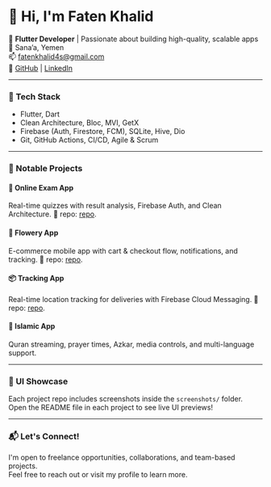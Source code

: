 
# 👋 Hi, I'm Faten Khalid

🚀 **Flutter Developer** | Passionate about building high-quality, scalable apps  
📍 Sana’a, Yemen  
📫 fatenkhalid4s@gmail.com  
🔗 [GitHub](https://github.com/Feto505) | [LinkedIn](https://www.linkedin.com/in/faten-al-goulhi-786295353)

---

### 🧰 Tech Stack
- Flutter, Dart
- Clean Architecture, Bloc, MVI, GetX
- Firebase (Auth, Firestore, FCM), SQLite, Hive, Dio
- Git, GitHub Actions, CI/CD, Agile & Scrum

---

### 🌟 Notable Projects

#### 📝 Online Exam App  
Real-time quizzes with result analysis, Firebase Auth, and Clean Architecture.
🔗 repo: [repo](https://github.com/Eslam-mahmou/online_exam_app).

#### 🌸 Flowery App  
E-commerce mobile app with cart & checkout flow, notifications, and tracking.
🔗 repo: [repo](https://github.com/omarelsayid/flower_app).

#### 📦 Tracking App  
Real-time location tracking for deliveries with Firebase Cloud Messaging.
🔗 repo: [repo](https://github.com/mohamedgamal125/Tracking_app).

#### 🕌 Islamic App  
Quran streaming, prayer times, Azkar, media controls, and multi-language support.

---

### 📸 UI Showcase
Each project repo includes screenshots inside the `screenshots/` folder.  
Open the README file in each project to see live UI previews!

---

### 📬 Let's Connect!
I'm open to freelance opportunities, collaborations, and team-based projects.  
Feel free to reach out or visit my profile to learn more.


